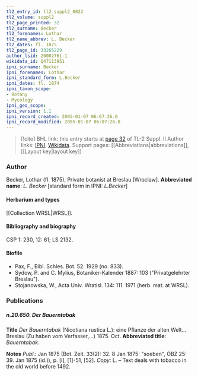 ```yaml
---
tl2_entry_id: tl2_suppl2_0022
tl2_volume: suppl2
tl2_page_printed: 32
tl2_surname: Becker
tl2_forenames: Lothar
tl2_name_abbrev: L. Becker
tl2_dates: fl. 1875
tl2_page_id: 33265229
author_lsid: 20002761-1
wikidata_id: Q47113951
ipni_surname: Becker
ipni_forenames: Lothar
ipni_standard_form: L.Becker
ipni_dates: fl. 1874
ipni_taxon_scope: 
- Botany
- Mycology
ipni_geo_scope: 
ipni_version: 1.1
ipni_record_created: 2005-01-07 06:07:26.0
ipni_record_modified: 2005-01-07 06:07:26.0
---
```


> [!cite] BHL link: this entry starts at [page 32](https://www.biodiversitylibrary.org/page/33265229) of TL-2 Suppl. II
> Author links: [IPNI](https://www.ipni.org/a/20002761-1), [Wikidata](https://www.wikidata.org/wiki/Q47113951). Support pages: [[Abbreviations|abbreviations]], [[Layout key|layout key]]

### Author

Becker, Lothar (fl. 1875), Private botanist at Breslau \[Wroclaw\]. 
**Abbreviated name**: *L. Becker* \[standard form in IPNI: *L.Becker*\]

#### Herbarium and types

[[Collection WRSL|WRSL]].

#### Bibliography and biography

CSP 1: 230, 12: 61; LS 2132.

#### Biofile

- Pax, F., Bibl. Schles. Bot. 52. 1929 (no. 833).
- Sydow, P. and C. Mylius, Botaniker-Kalender 1887: 103 ("Privatgelehrter Breslau").
- Stojanowska, W., Acta Univ. Wratisl. 134: 111. 1971 (herb. mat. at WRSL).

### Publications

##### n.20.650. Der Bauerntabak

**Title**
*Der Bauerntabak* (Nicotiana rustica L.): eine Pflanze der alten Welt... Breslau (Zu haben vom Verfasser,...) 1875. Oct.
**Abbreviated title**: *Bauerntabak*.

**Notes**
*Publ*.: Jan 1875 (Bot. Zeit. 33(2): 32. 8 Jan 1875: "soeben", ÖBZ 25: 39. Jan 1875 (id.)), p. \[i\], \[1\]-51, \[52\]. *Copy*: L. – Text deals with tobacco in the old world before 1492.

